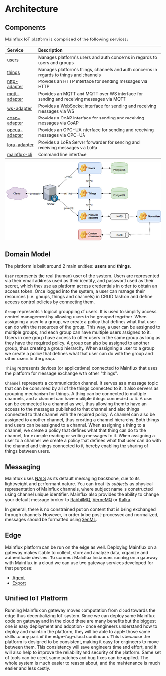 # Architecture

## Components

Mainflux IoT platform is comprised of the following services:

| Service                        | Description                                                                             |
| :----------------------------- | :-------------------------------------------------------------------------------------- |
| [users][users-service]         | Manages platform's users and auth concerns in regards to users and groups               |
| [things][things-service]       | Manages platform's things, channels and auth concerns in regards to things and channels |
| [http-adapter][http-adapter]   | Provides an HTTP interface for sending messages via HTTP                                |
| [mqtt-adapter][mqtt-adapter]   | Provides an MQTT and MQTT over WS interface for sending and receiving messages via MQTT |
| [ws-adapter][ws-adapter]       | Provides a WebSocket interface for sending and receiving messages via WS                |
| [coap-adapter][coap-adapter]   | Provides a CoAP interface for sending and receiving messages via CoAP                   |
| [opcua-adapter][opcua-adapter] | Provides an OPC-UA interface for sending and receiving messages via OPC-UA              |
| [lora-adapter][lora-adapter]   | Provides a LoRa Server forwarder for sending and receiving messages via LoRa            |
| [mainflux-cli][mainflux-cli]   | Command line interface                                                                  |

![arch][architecture]

## Domain Model

The platform is built around 2 main entities: **users** and **things**.

`User` represents the real (human) user of the system. Users are represented via their email address used as their identity, and password used as their secret, which they use as platform access credentials in order to obtain an access token. Once logged into the system, a user can manage their resources (i.e. groups, things and channels) in CRUD fashion and define access control policies by connecting them.

`Group` represents a logical groupping of users. It is used to simplify access control management by allowing users to be grouped together. When assigning a user to a group, we create a policy that defines what that user can do with the resources of the group. This way, a user can be assigned to multiple groups, and each group can have multiple users assigned to it. Users in one group have access to other users in the same group as long as they have the required policy. A group can also be assigned to another group, thus creating a group hierarchy. When assigning a user to a group we create a policy that defines what that user can do with the group and other users in the group.

`Thing` represents devices (or applications) connected to Mainflux that uses the platform for message exchange with other "things".

`Channel` represents a communication channel. It serves as a message topic that can be consumed by all of the things connected to it. It also servers as grouping mechanism for things. A thing can be connected to multiple channels, and a channel can have multiple things connected to it. A user can be connected to a channel as well, thus allowing them to have an access to the messages published to that channel and also things connected to that channel with the required policy. A channel can also be assigned to another channel, thus creating a channel hierarchy. Both things and users can be assigned to a channel. When assigning a thing to a channel, we create a policy that defines what that thing can do to the channel, for example reading or writing messages to it. When assigning a user to a channel, we create a policy that defines what that user can do with the channel and things connected to it, hereby enabling the sharing of things between users.

## Messaging

Mainflux uses [NATS][nats] as its default messaging backbone, due to its lightweight and performant nature. You can treat its _subjects_ as physical representation of Mainflux channels, where subject name is constructed using channel unique identifier. Mainflux also provides the ability to change your default message broker to [RabbitMQ][rabbitmq], [VerneMQ][vernemq] or [Kafka][kafka].

In general, there is no constrained put on content that is being exchanged through channels. However, in order to be post-processed and normalized, messages should be formatted using [SenML][senml].

## Edge

Mainflux platform can be run on the edge as well. Deploying Mainflux on a gateway makes it able to collect, store and analyze data, organize and authenticate devices. To connect Mainflux instances running on a gateway with Mainflux in a cloud we can use two gateway services developed for that purpose:

- [Agent][agent]
- [Export][export]

## Unified IoT Platform

Running Mainflux on gateway moves computation from cloud towards the edge thus decentralizing IoT system. Since we can deploy same Mainflux code on gateway and in the cloud there are many benefits but the biggest one is easy deployment and adoption - once engineers understand how to deploy and maintain the platform, they will be able to apply those same skills to any part of the edge-fog-cloud continuum. This is because the platform is designed to be consistent, making it easy for engineers to move between them. This consistency will save engineers time and effort, and it will also help to improve the reliability and security of the platform. Same set of tools can be used, same patches and bug fixes can be applied. The whole system is much easier to reason about, and the maintenance is much easier and less costly.

[users-service]: https://github.com/mainflux/mainflux/tree/master/users
[things-service]: https://github.com/mainflux/mainflux/tree/master/things
[http-adapter]: https://github.com/mainflux/mainflux/tree/master/http
[mqtt-adapter]: https://github.com/mainflux/mainflux/tree/master/mqtt
[coap-adapter]: https://github.com/mainflux/mainflux/tree/master/coap
[ws-adapter]: https://github.com/mainflux/mainflux/tree/master/ws
[opcua-adapter]: https://github.com/mainflux/mainflux/tree/master/opcua
[lora-adapter]: https://github.com/mainflux/mainflux/tree/master/lora
[mainflux-cli]: https://github.com/mainflux/mainflux/tree/master/cli
[architecture]: img/architecture.jpg
[nats]: https://nats.io/
[rabbitmq]: https://www.rabbitmq.com/
[vernemq]: https://vernemq.com/
[kafka]: https://kafka.apache.org/
[senml]: https://tools.ietf.org/html/draft-ietf-core-senml-08
[agent]: /edge/#agent
[export]: /edge/#export
